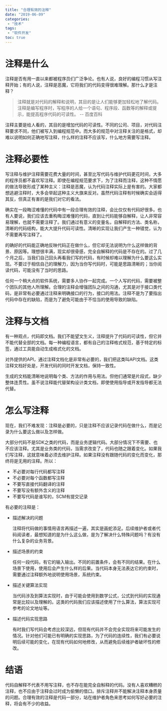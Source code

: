 ```yaml
---
title: "合理有效的注释"
date: "2019-06-09"
categories:
 - "技术"
tags:
 - "软件开发"
toc: true
---
```


# 注释是什么

注释是否有用一直以来都被程序员们广泛争论。也有人说，良好的编程习惯从写注释开始；有的人说，注释是恶魔，它将我们的代码变得很难理解。那什么才是注释？

> 注释就是对代码的解释和说明，其目的是让人们能够更加轻松地了解代码。注释是编写程序时，写程序的人给一个语句、程序段、函数等的解释或提示，能提高程序代码的可读性。 -- 百度百科

注释主要是给人看的，其目的是增加代码的可读性。不同的公司、项目，对代码注释要求不同，他们被写入到编程规范中。而大多的规范中对注释关注的是格式，却难以说明如何正确地写注释，什么样的注释不应该写，什么地方需要写注释。

<!--more-->

# 注释必要性

写注释与维护注释需要花费大量的时间，甚至比写代码与维护代码更花时间，大多的程序员都不喜欢写注释。即使在编程规范要求下，为了注释而注释，这种不情愿的做法导致形成了某种主义：注释是恶魔，认为代码注释实际上是有害的。大家都想逃避注释时，大多会举起这种主义大旗来反对。虽然代码注释有时候确实会适得其反，但真正有害的是我们对它的看法。

确实在一段晦涩难懂的代码中有一段合理有效的注释，会比仅仅有代码好很多。也有人要说，我们应该去重构晦涩难懂的代码，直到让代码能够自解释，让人非常容易理解，也就不需要注释了。我们通过有意义的变量名，自解释的方法、类名称，清晰的代码结构，能大大提升代码可读性。清晰的实现让我们产生一种错觉，认为不需要再写注释了。

的确好的代码能正确地反映代码正在做什么，但它却无法说明为什么这样做的背景、原因等。理想很丰满，现实却很骨感，完全自解释的代码是不存在的。过了几个月之后，当我们自己回头再看我们写的代码，有时候却难以理解为什么要这么实现。不要过于相信自己的理解力，因为当你写代码时，可能是思路清晰的；当你阅读代码，可能没有了当时的思路。

任何一个稍大点的软件系统，需要多人协作一起完成。一个人写的代码，需要被整个团队的其他人所理解。合理的注释会增强团队之间的沟通，尤其是对于接口类代码，是非常有必要通过注释来明确接口的行为，接口的用法。注释不是为了要指出代码中存在的缺陷，而是为了避免可能由于不恰当的使用导致的缺陷。

# 注释与文档

有一种观点，代码即文档。我们不能望文生义，注释提升了代码的可读性，但它并不能代替全部的文档。每一种编程语言，都有自己的注释格式规范，基于特定的标签，通过工具能自动生成格式化的文档。

对外提供的API，通过注释文档化是非常有必要的，我们把这类叫API文档。这类注释文档好处是，开发代码的同时开发文档，保持一致性。

生成的文档能清晰地说明每个类、方法的作用与用法。但他们通常是片段式，缺少整体连贯性。虽不说注释能代替架构设计类文档，即使使用指导或开发指导都无法代替。

# 怎么写注释

现在，我们不难发现：注释是必要的，只是注释不应该记录代码在做什么，而是记录为什么要这么做以及怎样做。

大部分代码不是SDK之类的代码，而是业务逻辑代码。大部分情况下不需要、也不应该注释。尤其是业务类的代码，当需求改变了，代码也随之跟着变化。如果我们写注释，这就意味着必须去维护注释。如果注释没有跟随代码的变化而变化，那终将是无用的注释。所以：

  - 不必要对每行代码都写注释
  - 不必要对每个函数都写注释
  - 不要写直接代码翻译的注释
  - 不要写没有额外含义的注释
  - 不要写代码是谁写的，SCM有提交记录

有必要的注释是：

  - 描述解决的问题

    注释将代码做的事情用语言再描述一遍，其实是画蛇添足。后续维护者或者代码阅读者，最想知道的是为什么这么做，是为了解决什么特殊问题吗？有没有什么复杂的业务背景。

  - 描述场景的约束

    任何一段代码，有它的输入输出。不同的前置条件，会有不同的结果。在什么场景下使用，使用后会产生什么样的后果。当代码本身无法表达它的约束时，需要通过注释额外地说明使用场景，系统约束。

  - 描述关键算法实现

    当代码涉及到算法实现时，由于可能会使用到数学公式，公式到代码的实现通常是比较以及理解的。这类的代码我们应该描述使用了什么算法，算法实现可参考的论文地址等。

  - 描述代码实现思路

    有时我们写代码会考虑比较深远，但现有代码并不会完全实现将来可能发生的情况。针对他们可能已有明确的实现思路，为了代码的连续性，我们有必要说明后续可能的变化，在现有代码如何地修改，从而避免后续维护者破坏性的修改。


# 结语

代码自解释不代表不用写注释，也不存在能完全自斛释的代码。没有人喜欢糟糕的注释，也不应由于注释会过时成为偷懒的借口。排斥注释并不能解决注释本身质量的问题。合理有效的注释是代码一部分，站在维护者角色来思考如何写好必要的注释，将会有不少的收益。
